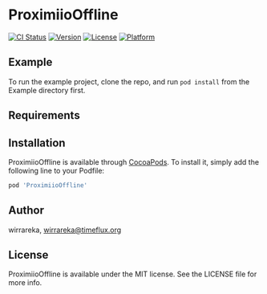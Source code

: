 # ProximiioOffline

[![CI Status](https://img.shields.io/travis/wirrareka/ProximiioOffline.svg?style=flat)](https://travis-ci.org/wirrareka/ProximiioOffline)
[![Version](https://img.shields.io/cocoapods/v/ProximiioOffline.svg?style=flat)](https://cocoapods.org/pods/ProximiioOffline)
[![License](https://img.shields.io/cocoapods/l/ProximiioOffline.svg?style=flat)](https://cocoapods.org/pods/ProximiioOffline)
[![Platform](https://img.shields.io/cocoapods/p/ProximiioOffline.svg?style=flat)](https://cocoapods.org/pods/ProximiioOffline)

## Example

To run the example project, clone the repo, and run `pod install` from the Example directory first.

## Requirements

## Installation

ProximiioOffline is available through [CocoaPods](https://cocoapods.org). To install
it, simply add the following line to your Podfile:

```ruby
pod 'ProximiioOffline'
```

## Author

wirrareka, wirrareka@timeflux.org

## License

ProximiioOffline is available under the MIT license. See the LICENSE file for more info.

